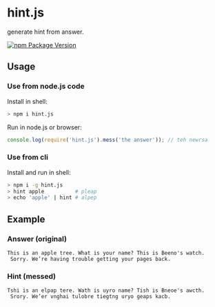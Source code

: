 # hint.js
generate hint from answer.

[![npm Package Version](https://img.shields.io/npm/v/hint.js.svg?maxAge=2592000)](https://www.npmjs.com/package/hint.js)

## Usage

### Use from node.js code
Install in shell:
```bash
> npm i hint.js
```
Run in node.js or browser:
```javascript
console.log(require('hint.js').mess('the answer')); // teh newrsa
```

### Use from cli
Install and run in shell:
```bash
> npm i -g hint.js
> hint apple          # pleap
> echo 'apple' | hint # alpep
```

## Example

### Answer (original)
```text
This is an apple tree. What is your name? This is Beeno's watch. 
 Sorry. We’re having trouble getting your pages back.
 ```

### Hint (messed)
```text
Tshi is an elpap tere. Wath is uyro name? Tish is Bneoe's awcth. 
 Srory. We’er vnghai tulobre tiegtng uryo geaps kacb.
 ```
